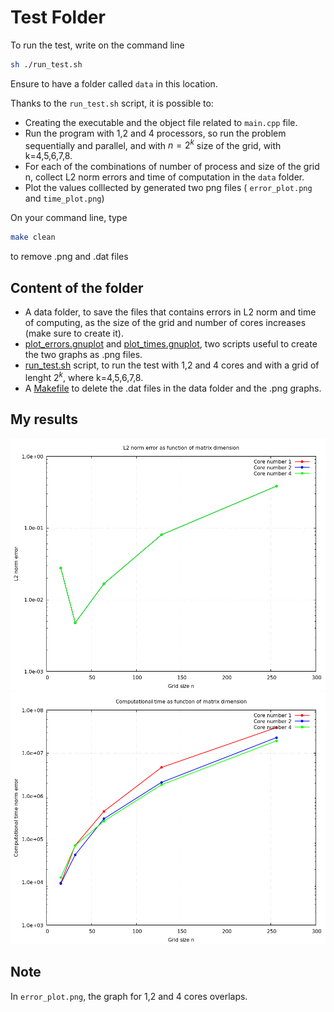 # Test Folder

To run the test, write on the command line
```bash
sh ./run_test.sh
```
Ensure to have a folder called `data` in this location.

Thanks to the `run_test.sh` script, it is possible to:

+ Creating the executable and the object file related to `main.cpp` file.
+ Run the program with 1,2 and 4 processors, so run the problem sequentially and parallel, and with $n=2^k$ size of the grid, with k=4,5,6,7,8.
+ For each of the combinations of number of process and size of the grid n, collect L2 norm errors and time of computation in the `data` folder.
+ Plot the values colllected by generated two png files ( `error_plot.png` and `time_plot.png`)


On your command line, type
```bash
make clean
```
to remove .png and .dat files

## Content of the folder
+ A data folder, to save the files that contains errors in L2 norm and time of computing, as the size of the grid and number of cores increases (make sure to create it).
+ [plot_errors.gnuplot](https://github.com/irene-fagnani/challenge3/blob/main/test/plot_errors.gnuplot) and [plot_times.gnuplot](https://github.com/irene-fagnani/challenge3/blob/main/test/plot_times.gnuplot), two scripts useful to create the two graphs as .png files.
+ [run_test.sh](https://github.com/irene-fagnani/challenge3/blob/main/test/run_test.sh) script, to run the test with 1,2 and 4 cores and with a  grid of lenght $2^k$, where k=4,5,6,7,8.
+ A [Makefile](https://github.com/irene-fagnani/challenge3/blob/main/test/Makefile) to delete the .dat files in the data folder and the .png graphs.
## My results
![LPlot of L2 errors](images/error_plot.png)
![LPlot of time of computing](images/time_plot.png)

## Note
In `error_plot.png`, the graph for 1,2 and 4 cores overlaps.

